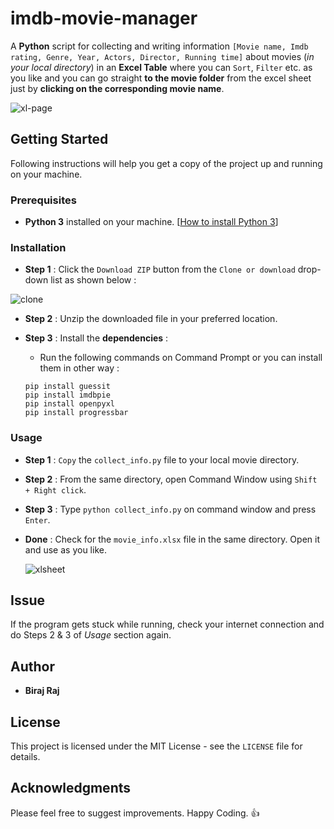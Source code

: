 # imdb-movie-manager

A **Python** script for collecting and writing information `[Movie name, Imdb rating, Genre, Year, Actors, Director, Running time]` about movies (*in your local directory*) in an **Excel Table** where you can `Sort`, `Filter` etc. as you like and you can go straight **to the movie folder** from the excel sheet just by **clicking on the corresponding movie name**.

![xl-page](https://user-images.githubusercontent.com/37156545/41292784-3340ce4e-6e71-11e8-880f-c1a15cda11a0.png)

## Getting Started

Following instructions will help you get a copy of the project up and running on your machine.


### Prerequisites

* **Python 3** installed on your machine.  [[How to install Python 3](https://www.ics.uci.edu/~pattis/common/handouts/pythoneclipsejava/python.html)]


### Installation

* **Step 1** : Click the `Download ZIP` button from the `Clone or download` drop-down list as shown below :

![clone](https://user-images.githubusercontent.com/37156545/41351160-2ed350d0-6f33-11e8-8712-df32da54aa3b.png)

* **Step 2** : Unzip the downloaded file in your preferred location.

* **Step 3** : Install the **dependencies** :

  * Run the following commands on Command Prompt or you can install them in other way :
  
  ```
  pip install guessit
  pip install imdbpie
  pip install openpyxl
  pip install progressbar
  ```


### Usage


* **Step 1** : `Copy` the `collect_info.py` file to your local movie directory.

* **Step 2** : From the same directory, open Command Window using `Shift + Right click`.

* **Step 3** : Type `python collect_info.py` on command window and press `Enter`.        

* **Done** : Check for the `movie_info.xlsx` file in the same directory. Open it and use as you like.


   ![xlsheet](https://user-images.githubusercontent.com/37156545/41362355-cd5da262-6f4e-11e8-84ee-d4df1d500ff3.png)



## Issue

If the program gets stuck while running, check your internet connection and do Steps 2 & 3 of *Usage* section again.

## Author

* **Biraj Raj**

## License

This project is licensed under the MIT License - see the `LICENSE` file for details.

## Acknowledgments

Please feel free to suggest improvements. Happy Coding. :+1:
